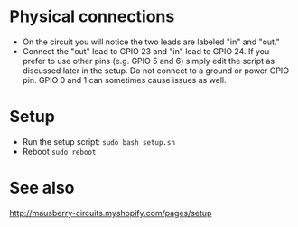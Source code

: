 # Physical connections
- On the circuit you will notice the two leads are labeled "in" and "out."
- Connect the "out" lead to GPIO 23 and "in" lead to GPIO 24.
If you prefer to use other pins (e.g. GPIO 5 and 6) simply edit the script as discussed later in the setup. Do not connect to a ground or power GPIO pin. GPIO 0 and 1 can sometimes cause issues as well.

# Setup
- Run the setup script: `sudo bash setup.sh`
- Reboot `sudo reboot`

# See also
http://mausberry-circuits.myshopify.com/pages/setup
